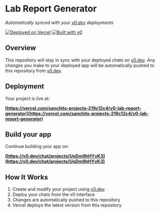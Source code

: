 # Lab Report Generator

*Automatically synced with your [v0.dev](https://v0.dev) deployments*

[![Deployed on Vercel](https://img.shields.io/badge/Deployed%20on-Vercel-black?style=for-the-badge&logo=vercel)](https://vercel.com/sanchits-projects-219c12c4/v0-lab-report-generator)
[![Built with v0](https://img.shields.io/badge/Built%20with-v0.dev-black?style=for-the-badge)](https://v0.dev/chat/projects/UoDm9hHYvK3)

## Overview

This repository will stay in sync with your deployed chats on [v0.dev](https://v0.dev).
Any changes you make to your deployed app will be automatically pushed to this repository from [v0.dev](https://v0.dev).

## Deployment

Your project is live at:

**[https://vercel.com/sanchits-projects-219c12c4/v0-lab-report-generator](https://vercel.com/sanchits-projects-219c12c4/v0-lab-report-generator)**

## Build your app

Continue building your app on:

**[https://v0.dev/chat/projects/UoDm9hHYvK3](https://v0.dev/chat/projects/UoDm9hHYvK3)**

## How It Works

1. Create and modify your project using [v0.dev](https://v0.dev)
2. Deploy your chats from the v0 interface
3. Changes are automatically pushed to this repository
4. Vercel deploys the latest version from this repository
